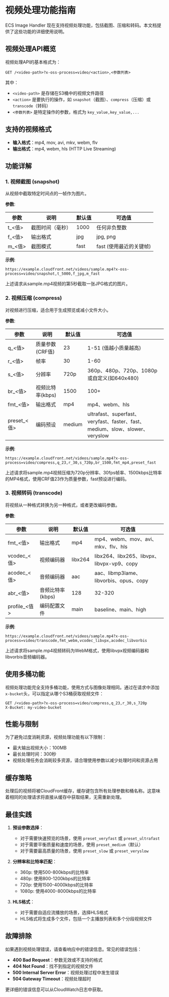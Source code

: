 # 视频处理功能指南

ECS Image Handler 现在支持视频处理功能，包括截图、压缩和转码。本文档提供了这些功能的详细使用说明。

## 视频处理API概览

视频处理API的基本格式为：

```
GET /<video-path>?x-oss-process=video/<action>,<参数列表>
```

其中：
- `<video-path>` 是存储在S3桶中的视频文件路径
- `<action>` 是要执行的操作，如 `snapshot`（截图）、`compress`（压缩）或 `transcode`（转码）
- `<参数列表>` 是特定操作的参数，格式为 `key_value,key_value,...`

## 支持的视频格式

- **输入格式**：mp4, mov, avi, mkv, webm, flv
- **输出格式**：mp4, webm, hls (HTTP Live Streaming)

## 功能详解

### 1. 视频截图 (snapshot)

从视频中截取特定时间点的一帧作为图片。

**参数**:

| 参数 | 说明 | 默认值 | 可选值 |
|------|------|--------|--------|
| t_<值> | 截图时间（毫秒） | 1000 | 任何非负整数 |
| f_<值> | 输出格式 | jpg | jpg, png |
| m_<值> | 截图模式 | fast | fast (使用最近的关键帧) |

**示例**:

```
https://example.cloudfront.net/videos/sample.mp4?x-oss-process=video/snapshot,t_5000,f_jpg,m_fast
```

上述请求从sample.mp4视频的第5秒截取一张JPG格式的图片。

### 2. 视频压缩 (compress)

对视频进行压缩，适合用于生成预览或减小文件大小。

**参数**:

| 参数 | 说明 | 默认值 | 可选值 |
|------|------|--------|--------|
| q_<值> | 质量参数 (CRF值) | 23 | 1-51 (值越小质量越高) |
| r_<值> | 帧率 | 30 | 1-60 |
| s_<值> | 分辨率 | 720p | 360p、480p、720p、1080p或自定义(如640x480) |
| br_<值> | 视频比特率(kbps) | 1500 | 100+ |
| fmt_<值> | 输出格式 | mp4 | mp4、webm、hls |
| preset_<值> | 编码预设 | medium | ultrafast、superfast、veryfast、faster、fast、medium、slow、slower、veryslow |

**示例**:

```
https://example.cloudfront.net/videos/sample.mp4?x-oss-process=video/compress,q_23,r_30,s_720p,br_1500,fmt_mp4,preset_fast
```

上述请求将sample.mp4视频压缩为720p分辨率、30fps帧率、1500kbps比特率的MP4格式，使用CRF值23作为质量参数，fast预设进行编码。

### 3. 视频转码 (transcode)

将视频从一种格式转换为另一种格式，或者更改编码参数。

**参数**:

| 参数 | 说明 | 默认值 | 可选值 |
|------|------|--------|--------|
| fmt_<值> | 输出格式 | mp4 | mp4、webm、mov、avi、mkv、flv、hls |
| vcodec_<值> | 视频编码器 | libx264 | libx264、libx265、libvpx、libvpx-vp9、copy |
| acodec_<值> | 音频编码器 | aac | aac、libmp3lame、libvorbis、opus、copy |
| abr_<值> | 音频比特率(kbps) | 128 | 32-320 |
| profile_<值> | 编码配置文件 | main | baseline、main、high |

**示例**:

```
https://example.cloudfront.net/videos/sample.mp4?x-oss-process=video/transcode,fmt_webm,vcodec_libvpx,acodec_libvorbis
```

上述请求将sample.mp4视频转码为WebM格式，使用libvpx视频编码器和libvorbis音频编码器。

## 使用多桶功能

视频处理功能完全支持多桶功能，使用方式与图像处理相同。通过在请求中添加`x-bucket`头，可以指定从哪个S3桶获取视频文件：

```
GET /<video-path>?x-oss-process=video/compress,q_23,r_30,s_720p
X-Bucket: my-video-bucket
```

## 性能与限制

为了避免过度消耗资源，视频处理功能有以下限制：

- 最大输出视频大小：100MB
- 最长处理时间：300秒
- 视频处理任务会消耗较多资源，请合理使用参数以减少处理时间和资源占用

## 缓存策略

处理后的视频将被CloudFront缓存，缓存键包含所有处理参数和桶名称。这意味着相同的处理请求将直接从缓存中获取结果，无需重新处理。

## 最佳实践

1. **预设参数选择**：
   - 对于需要快速预览的场景，使用 `preset_veryfast` 或 `preset_ultrafast`
   - 对于需要平衡质量和速度的场景，使用 `preset_medium`（默认）
   - 对于需要最高质量的场景，使用 `preset_slow` 或 `preset_veryslow`

2. **分辨率和比特率匹配**：
   - 360p: 使用500-800kbps的比特率
   - 480p: 使用800-1200kbps的比特率
   - 720p: 使用1500-4000kbps的比特率
   - 1080p: 使用4000-8000kbps的比特率

3. **HLS格式**：
   - 对于需要自适应流播放的场景，选择HLS格式
   - HLS格式将生成多个文件，包括一个主播放列表和多个分段视频文件

## 故障排除

如果遇到视频处理错误，请查看响应中的错误信息。常见的错误包括：

- **400 Bad Request**：参数无效或不支持的格式
- **404 Not Found**：找不到指定的视频文件
- **500 Internal Server Error**：视频处理过程中发生错误
- **504 Gateway Timeout**：视频处理超时

更详细的错误信息可以从CloudWatch日志中获取。
